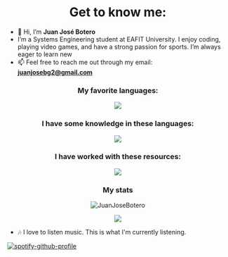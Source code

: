 <h1 align="center">Get to know me:</h1>

- 👋 Hi, I’m <b>Juan José Botero</b>
- I’m a Systems Engineering student at EAFIT University. I enjoy coding, playing video games, and have a strong passion for sports. I’m always eager to learn new
- 📫 Feel free to reach me out through my email: **juanjosebg2@gmail.com**

<h3 align="center">My favorite languages:</h3>
<p align="center">
  <a href="https://skillicons.dev">
    <img src="https://skillicons.dev/icons?i=python,js" />
  </a>
</p>

<h3 align="center">I have some knowledge in these languages:</h3>
<p align="center">
  <a href="https://skillicons.dev">
    <img src="https://skillicons.dev/icons?i=java,cpp,ts" />
  </a>
</p>

<h3 align="center">I have worked with these resources:</h3>
<p align="center">
  <a href="https://skillicons.dev">
    <img src="https://skillicons.dev/icons?i=html,css,django,flask,git,aws,gcp,react,bootstrap,mysql,mongo,docker,github,photoshop,tailwind" />
  </a>
</p>

<h3 align="center">My stats</h3>
<p align="center">
  <img align="center" src="https://github-readme-stats.vercel.app/api?username=JuanJoseBotero&show_icons=true&locale=en&theme=transparent" alt="JuanJoseBotero" />
</p>

<p align="center">
  <img align="center" src="https://github-readme-stats.anuraghazra1.vercel.app/api/top-langs/?username=JuanJoseBotero&theme=dark&hide_border=false&no-bg=true&no-frame=true&langs_count=10"/>
</p>

- 🎶 I love to listen music. This is what I'm currently listening.

[![spotify-github-profile](https://spotify-github-profile.kittinanx.com/api/view?uid=monoleche123&cover_image=true&theme=novatorem&show_offline=false&background_color=121212&interchange=false&bar_color=53b14f&bar_color_cover=true)](https://github.com/kittinan/spotify-github-profile)
